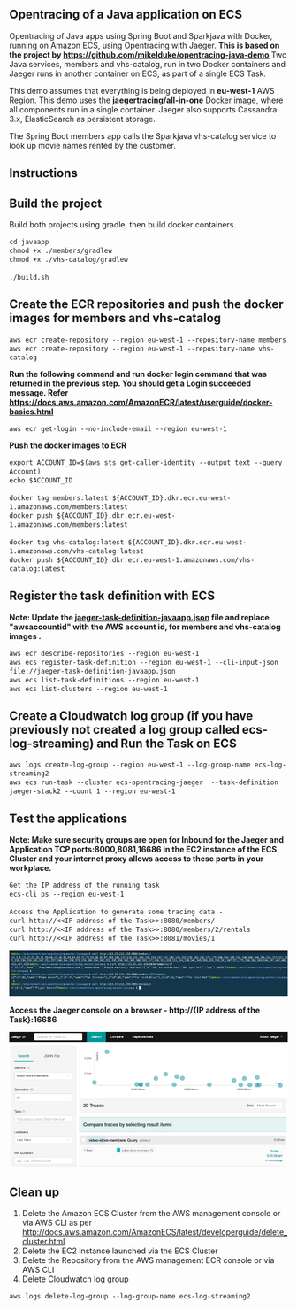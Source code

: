 ## Opentracing of a Java application on ECS
Opentracing of Java apps using Spring Boot and Sparkjava with Docker, running on Amazon ECS, using Opentracing with Jaeger. **This is based on the project by https://github.com/mikelduke/opentracing-java-demo** Two Java services, members and vhs-catalog, run in two Docker containers and Jaeger runs in another container on ECS, as part of a single ECS Task. 

This demo assumes that everything is being deployed in **eu-west-1** AWS Region. This demo uses the **jaegertracing/all-in-one** Docker image, where all components run in a single container. Jaeger also supports Cassandra 3.x, ElasticSearch as persistent storage.

The Spring Boot members app calls the Sparkjava vhs-catalog service to look up movie names rented by the customer.

## Instructions

## Build the project
Build both projects using gradle, then build docker containers.
```
cd javaapp
chmod +x ./members/gradlew
chmod +x ./vhs-catalog/gradlew

./build.sh
```
## Create the ECR repositories and push the docker images for members and vhs-catalog 

```
aws ecr create-repository --region eu-west-1 --repository-name members
aws ecr create-repository --region eu-west-1 --repository-name vhs-catalog
```
  
**Run the following command and run docker login command that was returned in the previous step. You should get a Login succeeded message. Refer https://docs.aws.amazon.com/AmazonECR/latest/userguide/docker-basics.html**
```
aws ecr get-login --no-include-email --region eu-west-1
```

**Push the docker images to ECR** 

```
export ACCOUNT_ID=$(aws sts get-caller-identity --output text --query Account)
echo $ACCOUNT_ID

docker tag members:latest ${ACCOUNT_ID}.dkr.ecr.eu-west-1.amazonaws.com/members:latest
docker push ${ACCOUNT_ID}.dkr.ecr.eu-west-1.amazonaws.com/members:latest

docker tag vhs-catalog:latest ${ACCOUNT_ID}.dkr.ecr.eu-west-1.amazonaws.com/vhs-catalog:latest
docker push ${ACCOUNT_ID}.dkr.ecr.eu-west-1.amazonaws.com/vhs-catalog:latest
```
## Register the task definition with ECS

**Note: Update the [jaeger-task-definition-javaapp.json](https://github.com/aws-samples/ecs-opentracing/blob/master/javaapp/jaeger-task-definition-javaapp.json) file and replace "awsaccountid" with the AWS account id, for members and vhs-catalog images .**
  
```
aws ecr describe-repositories --region eu-west-1
aws ecs register-task-definition --region eu-west-1 --cli-input-json file://jaeger-task-definition-javaapp.json
aws ecs list-task-definitions --region eu-west-1
aws ecs list-clusters --region eu-west-1
```

## Create a Cloudwatch log group (if you have previously not created a log group called ecs-log-streaming) and Run the Task on ECS
```
aws logs create-log-group --region eu-west-1 --log-group-name ecs-log-streaming2
aws ecs run-task --cluster ecs-opentracing-jaeger  --task-definition jaeger-stack2 --count 1 --region eu-west-1
```


## Test the applications
**Note: Make sure security groups are open for Inbound for the Jaeger and Application TCP ports:8000,8081,16686 in the EC2 instance of the ECS Cluster and your internet proxy allows access to these ports in your workplace.**

```
Get the IP address of the running task
ecs-cli ps --region eu-west-1

Access the Application to generate some tracing data -
curl http://<<IP address of the Task>>:8080/members/
curl http://<<IP address of the Task>>:8080/members/2/rentals
curl http://<<IP address of the Task>>:8081/movies/1
```
![](jaeger-1.png)

**Access the Jaeger console on a browser - http://{IP address  of the Task}:16686**

![](jaeger-2.png)

## Clean up
1. Delete the Amazon ECS Cluster from the AWS management console or via AWS CLI as per http://docs.aws.amazon.com/AmazonECS/latest/developerguide/delete_cluster.html
2. Delete the EC2 instance launched via the ECS Cluster
2. Delete the Repository from the AWS management ECR console or via AWS CLI
3. Delete Cloudwatch log group
```
aws logs delete-log-group --log-group-name ecs-log-streaming2
```

